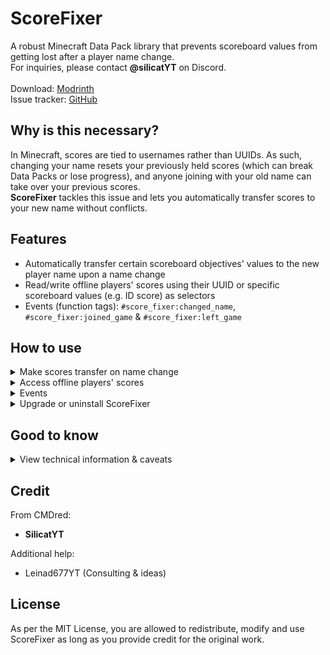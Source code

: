# ScoreFixer
A robust Minecraft Data Pack library that prevents scoreboard values from getting lost after a player name change.\
For inquiries, please contact **@silicatYT** on Discord.\
\
Download: [Modrinth](https://modrinth.com/datapack/score-fixer)\
Issue tracker: [GitHub](https://github.com/CMDred/ScoreFixer)

## Why is this necessary?
In Minecraft, scores are tied to usernames rather than UUIDs. As such, changing your name resets your previously held scores (which can break Data Packs or lose progress), and anyone joining with your old name can take over your previous scores.\
**ScoreFixer** tackles this issue and lets you automatically transfer scores to your new name without conflicts.

## Features
- Automatically transfer certain scoreboard objectives' values to the new player name upon a name change
- Read/write offline players' scores using their UUID or specific scoreboard values (e.g. ID score) as selectors
- Events (function tags): `#score_fixer:changed_name`, `#score_fixer:joined_game` & `#score_fixer:left_game`

## How to use
<details>
<summary>Make scores transfer on name change</summary>

To make ScoreFixer automatically transfer an objective (e.g. "foo"), add `{Name:"foo"}` to the `score_fixer:objectives List` data storage.

</details>

<details>
<summary>Access offline players' scores</summary>

  <details>
  <summary>Load</summary>

You can access offline players' scores with their UUID by running `/function score_fixer:util/load_with_uuid {UUID:...}` (accepts hexadecimal and int array format). If a player is found, their data is copied to `score_fixer:loaded Players`. From there, you can make changes (adjust score values, remove objectives from the list to reset them, etc).\
Alternatively, you can manually copy data from every player that matches your custom condition like so:
```
/data modify storage score_fixer:loaded Players append from storage score_fixer:zprivate Maps[{Objectives:[{Name:"foo",Value:10}]}]
```

  </details>

  <details>
  <summary>Save</summary>

After applying changes to the objectives in `score_fixer:loaded Players`, run `/function score_fixer:util/save` to save the data for all loaded players at once.

  </details>

</details>

<details>
<summary>Events</summary>

- `#score_fixer:changed_name`: When a player joins with a new name, this function tag is executed **as** that player. The data storage `score_fixer:event Data` contains `Name`, `OldName` and `UUID`.
- `#score_fixer:joined_game`: When a player joins, this function tag is executed **as** that player. The data storage `score_fixer:event Data` contains `Name` and `UUID`.
- `#score_fixer:left_game`: When a player leaves, this function tag is executed. The data storage `score_fixer:event Data` contains `Name` and `UUID`.

The data inside `score_fixer:event Data` is also directly accessible using **macros**.

</details>

<details>
<summary>Upgrade or uninstall ScoreFixer</summary>

- **Uninstall:** Run `/function score_fixer:uninstall`.
- **Upgrade:**
  - Uninstall the current version (keep the associated data), replace the Data Pack with the new version, then `/reload`.
  - **(v1.2.0+)** Upgrading from v1.2.0 to a higher version can be done without uninstalling the current version first.

</details>

## Good to know
<details>
<summary>View technical information & caveats</summary>

- [Lantern Load](https://github.com/LanternMC/load) support: If you follow the conventions (ScoreFixer must load before your pack), you can **check whether ScoreFixer is installed** (& what version) by checking the `#ScoreFixer load.status` & `#ScoreFixer.Version load.status` scores respectively.
  - If ScoreFixer is **installed multiple times with a different `#ScoreFixer.Version`**, it will throw errors and not set the Lantern Load scores (Only works for versions **1.1.0 and above**).
- To ensure that scores are transferred before your data pack notices, make ScoreFixer tick before your pack does by **making ScoreFixer load first** and **running a self-scheduled `tick` function in `load`** instead of using `#minecraft:tick`.
- For technical reasons, scores manually set while the player was offline (e.g. `scoreboard players set SilicatYT foo 1`) cannot be transferred if they join with a new name; use the `load` and `save` utilities instead
  - Reason: Names in commands are case insensitive if a player with that name is online. If a player exclusively changes their name's capitalization, scores cannot be copied over when they join.

</details>

## Credit
From CMDred:
- **SilicatYT**

Additional help:
- Leinad677YT (Consulting & ideas)

## License
As per the MIT License, you are allowed to redistribute, modify and use ScoreFixer as long as you provide credit for the original work.
